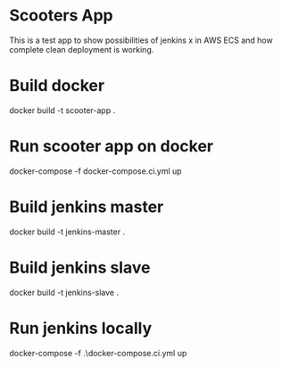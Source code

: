 # Scooters App

This is a test app to show possibilities of jenkins x in AWS ECS and how complete clean deployment is working. 

# Build docker
docker build -t scooter-app .

# Run scooter app on docker
docker-compose -f docker-compose.ci.yml up

# Build jenkins master
docker build -t jenkins-master .

# Build jenkins slave 
docker build -t jenkins-slave .

# Run jenkins locally
docker-compose -f .\docker-compose.ci.yml up